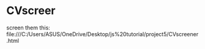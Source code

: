 # CVscreer
screen them this:
file:///C:/Users/ASUS/OneDrive/Desktop/js%20tutorial/project5/CVscreener.html
